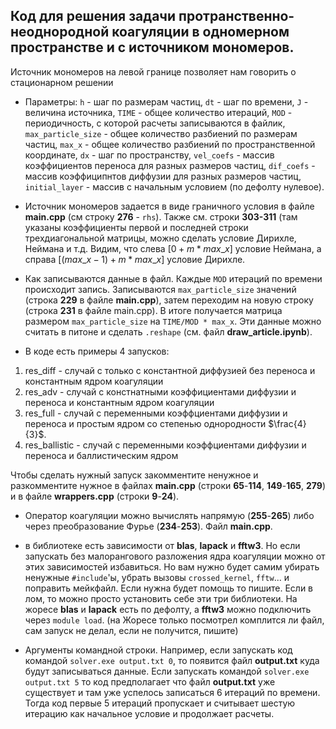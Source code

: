 ## Код для решения задачи протранственно-неоднородной коагуляции в одномерном пространстве и с источником мономеров.

Источник мономеров на левой границе позволяет нам говорить о стационарном решении

* Параметры:
`h` - шаг по размерам частиц, 
`dt` - шаг по времени, 
`J` - величина источника, 
`TIME` - общее количество итераций, 
`MOD` - периодичность, с которой расчеты записываются в файлик, 
`max_particle_size` - общее количество разбиений по размерам частиц, 
`max_x` - общее количество разбиений по пространственной координате, 
`dx` - шаг по пространству, 
`vel_coefs` - массив коэффициентов переноса для разных размеров частиц, 
`dif_coefs` - массив коэффиципнтов диффузии для разных размеров частиц, 
`initial_layer` - массив с начальным условием (по дефолту нулевое).

* Источник мономеров задается в виде граничного условия в файле __main.cpp__ (см строку **276** - `rhs`). Также см. строки **303-311** (там указаны коэффициенты первой и последней строки трехдиагональной матрицы, можно сделать условие Дирихле, Неймана и т.д. Видим, что слева $[0+m*max\_x]$ условие Неймана, а справа $[(max\_x-1)+m*max\_x]$ условие Дирихле.

* Как записываются данные в файл. Каждые `MOD` итераций по времени происходит запись. Записываются `max_particle_size` значений (строка **229** в файле __main.cpp__), затем переходим на новую строку (строка **231** в файле main.cpp). В итоге получается матрица размером `max_particle_size` на `TIME/MOD * max_x`. Эти данные можно считать в питоне и сделать `.reshape` (см. файл __draw_article.ipynb__).

* В коде есть примеры 4 запусков:
1. res_diff - случай с только с константной диффузией без переноса и константным ядром коагуляции
2. res_adv - случай с констнатными коэффициентами диффузии и переноса и константным ядром коагуляции
3. res_full - случай с переменными коэффциентами диффузии и переноса и простым ядром со степенью однородности $\frac{4}{3}$.
4. res_ballistic - случай с переменными коэффциентами диффузии и переноса и баллистическим ядром

Чтобы сделать нужный запуск закомментите ненужное и разкомментите нужное в файлах __main.cpp__ (строки **65**-**114**, **149**-**165**, **279**) и в файле __wrappers.cpp__ (строки **9**-**24**).

* Оператор коагуляции можно вычислять напрямую (**255**-**265**) либо через преобразование Фурье (**234**-**253**). Файл __main.cpp__.

* в библиотеке есть зависимости от __blas__, __lapack__ и __fftw3__. Но если запускать без малорангового разложения ядра коагуляции можно от этих зависимостей избавиться. Но вам нужно будет самим убирать ненужные `#include`'ы, убрать вызовы `crossed_kernel`, `fftw`... и поправить мейкфайл. Если нужна будет помощь то пишите. Если в лом, то можно просто установить себе эти три библиотеки. На жоресе __blas__ и __lapack__ есть по дефолту, а __fftw3__ можно подключить через `module load`. (на Жоресе только посмотрел комплится ли файл, сам запуск не делал, если не получится, пишите)

* Аргументы командной строки. Например, если запускать код командой `solver.exe output.txt 0`, то появится файл __output.txt__ куда будут записываться данные. Если запускать командой `solver.exe output.txt 5` то код предполагает что файл __output.txt__ уже существует и там уже успелось записаться 6 итераций по времени. Тогда код первые 5 итераций пропускает и считывает шестую итерацию как начальное условие и продолжает расчеты.
